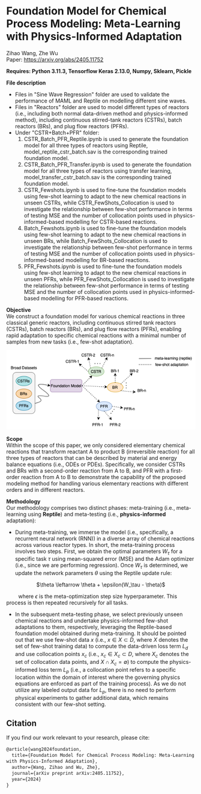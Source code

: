 # Foundation Model for Chemical Process Modeling: Meta-Learning with Physics-Informed Adaptation

Zihao Wang, Zhe Wu </br>
Paper: https://arxiv.org/abs/2405.11752 </br>

**Requires: Python 3.11.3, Tensorflow Keras 2.13.0, Numpy, Sklearn, Pickle** </br>

**File description** </br>
* Files in "Sine Wave Regression" folder are used to validate the performance of MAML and Reptile on modelling different sine waves. </br>
* Files in "Reactors" folder are used to model different types of reactors (i.e., including both normal data-driven method and physics-informed method), including continuous stirred-tank reactors (CSTRs), batch reactors (BRs), and plug flow reactors (PFRs). <br>
* Under "CSTR+Batch+PFR" folder:
  1. CSTR_Batch_PFR_Reptile.ipynb is used to generate the foundation model for all three types of reactors using Reptile, model_reptile_cstr_batch.sav is the corresponding trained foundation model. </br>
  2. CSTR_Batch_PFR_Transfer.ipynb is used to generate the foundation model for all three types of reactors using transfer learning, model_transfer_cstr_batch.sav is the corresponding trained foundation model. </br>
  3. CSTR_Fewshots.ipynb is used to fine-tune the foundation models using few-shot learning to adapt to the new chemical reactions in unseen CSTRs, while CSTR_FewShots_Collocation is used to investigate the relationship between few-shot performance in terms of testing MSE and the number of collocation points used in physics-informed-based modelling for CSTR-based reactions. </br>
  4. Batch_Fewshots.ipynb is used to fine-tune the foundation models using few-shot learning to adapt to the new chemical reactions in unseen BRs, while Batch_FewShots_Collocation is used to investigate the relationship between few-shot performance in terms of testing MSE and the number of collocation points used in physics-informed-based modelling for BR-based reactions. </br>
  5. PFR_Fewshots.ipynb is used to fine-tune the foundation models using few-shot learning to adapt to the new chemical reactions in unseen PFRs, while PFR_FewShots_Collocation is used to investigate the relationship between few-shot performance in terms of testing MSE and the number of collocation points used in physics-informed-based modelling for PFR-based reactions. </br>

**Objective** </br>
We construct a foundation model for various chemical reactions in three classical generic reactors, including continuous stirred tank reactors (CSTRs), batch reactors (BRs), and plug flow reactors (PFRs), enabling rapid adaptation to specific chemical reactions with a minimal number of samples from new tasks (i.e., few-shot adaptation).

![alt text](https://github.com/killingbear999/chemical-process-foundation-model/blob/main/reptile.png)

**Scope** </br>
Within the scope of this paper, we only considered elementary chemical reactions that transform reactant A to product B (irreversible reaction) for all three types of reactors that can be described by material and energy balance equations (i.e., ODEs or PDEs). Specifically, we consider CSTRs and BRs with a second-order reaction from A to B, and PFR with a first-order reaction from A to B to demonstrate the capability of the proposed modeling method for handling various elementary reactions with different orders and in different reactors.

**Methodology** </br>
Our methodology comprises two distinct phases: meta-training (i.e., meta-learning using **Reptile**) and meta-testing (i.e., **physics-informed** adaptation):

* During meta-training, we immerse the model (i.e., specifically, a recurrent neural network (RNN)) in a diverse array of chemical reactions across various reactor types. In short, the meta-training process involves two steps. First, we obtain the optimal parameters $W_\tau$ for a specific task $\tau$ using mean-squared error (MSE) and the Adam optimizer (i.e., since we are performing regression). Once $W_\tau$ is determined, we update the network parameters $\theta$ using the Reptile update rule: </br>
<p align=center> $\theta \leftarrow \theta + \epsilon(W_\tau - \theta)$ </br>

&ensp;&ensp;&ensp;&ensp; where $\epsilon$ is the meta-optimization step size hyperparameter. This process is then repeated recursively for all tasks.

* In the subsequent meta-testing phase, we select previously unseen chemical reactions and undertake physics-informed few-shot adaptations to them, respectively, leveraging the Reptile-based foundation model obtained during meta-training. It should be pointed out that we use few-shot data $x$ (i.e., $x \in X \subset D$, where $X$ denotes the set of few-shot training data) to compute the data-driven loss term $L_{d}$ and use collocation points $x_c$ (i.e., $x_c \in X_c \subset D$, where $X_c$ denotes the set of collocation data points, and $X \cap  X_c= \emptyset$) to compute the physics-informed loss term $L_{p}$ (i.e., a collocation point refers to a specific location within the domain of interest where the governing physics equations are enforced as part of the training process). As we do not utilize any labeled output data for $L_{p}$, there is no need to perform physical experiments to gather additional data, which remains consistent with our few-shot setting.

## Citation </br>
If you find our work relevant to your research, please cite:
```
@article{wang2024foundation,
  title={Foundation Model for Chemical Process Modeling: Meta-Learning with Physics-Informed Adaptation},
  author={Wang, Zihao and Wu, Zhe},
  journal={arXiv preprint arXiv:2405.11752},
  year={2024}
}
```
